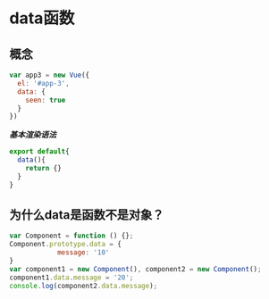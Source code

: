 # data函数

## 概念

```js
var app3 = new Vue({
  el: '#app-3',
  data: {
    seen: true
  }
})
```

***基本渲染语法***

```js
export default{
  data(){
    return {}
  }
}
```

## 为什么data是函数不是对象？

```js
var Component = function () {};
Component.prototype.data = {
            message: '10'
}
var component1 = new Component(), component2 = new Component(); 
component1.data.message = '20'; 
console.log(component2.data.message);
```